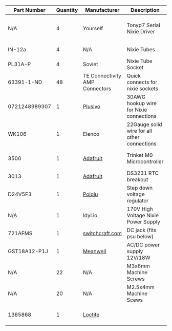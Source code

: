 |   Part Number  |Quantity|Manufacturer|Description|Source|
|--------------|--------|------------|-----------|-------|
|N/A             | 4      | Yourself   | Tonyp7 Serial Nixie Driver  | you can find the plans [here](https://github.com/tonyp7/SerialNixieDriver)|
|  IN-12a |4 | N/A  |  Nixie Tubes |  [Tubes-Store](https://tubes-store.com) |
| PL31A-P  |  4 | Soviet   |  Nixie Tube Socket | [Tubes-Store](https://tubes-store.com)  |
| 63391-1-ND   | 48  |   	TE Connectivity AMP Connectors |  Quick connects for nixie sockets | [Digikey](https://www.digikey.com/products/en?keywords=63391-1-ND)  |
| 0721248989307|1|[Plusivo](www.plusivo.com)| 30AWG hookup wire for Nixie connections| [Amazon Page](https://www.amazon.com/gp/product/B07T1MR9C4)|
|WK106| 1| Elenco | 22Gauge solid wire for all other connections| | just easier to use for and a bit more robust for higher current draw before voltage boost|
| 3500 | 1 | [Adafruit](www.adafruit.com) | Trinket M0 Microcontroller | [Adafruit Trinket M0](https://www.adafruit.com/product/3500#description)|
| 3013 | 1 | [Adafruit](www.adafruit.com) | DS3231 RTC breakout | [Adafruit DS3231](https://www.adafruit.com/product/3013)|
| D24V5F3 | 1 | [Pololu](www.pololu.com) | Step down voltage regulator | [Pololu](https://www.pololu.com/product/2842)|
| N/A | 1 | Idyl.io | 170V High Voltage Nixie Power Supply | [Tindie](https://www.tindie.com/products/tonyp7/170v-high-voltage-nixie-power-supply/#product-description) |
|721AFMS | 1 | [switchcraft.com](www.switchcraft.com) | DC jack (fits psu below) | [Digikey](https://www.digikey.com/products/en?keywords=SC3721-ND) |
|  	GST18A12-P1J | 1 | [Meanwell](https://www.meanwellusa.com/) | AC/DC power supply 12V/18W | [Digikey](https://www.digikey.com/products/en?keywords=1866-2052-ND)|
| N/A | 22 | N/A | M3x6mm Machine Screws | [Bolt Depot](https://www.boltdepot.com/Catalog.aspx?gclid=Cj0KCQjwka_1BRCPARIsAMlUmEpf-qP8lrY5d7OFf96GzSNQEXNjat4Qg3AjAbasrSeHtTFBb57ZHrwaAlMAEALw_wcB) |
| N/A | 20 | N/A | M2.5x4mm Machine Scews | [Bolt Depot](https://www.boltdepot.com/Catalog.aspx?gclid=Cj0KCQjwka_1BRCPARIsAMlUmEpf-qP8lrY5d7OFf96GzSNQEXNjat4Qg3AjAbasrSeHtTFBb57ZHrwaAlMAEALw_wcB)|
| 1365868 | 1 | [Loctite](https://www.loctiteproducts.com/en.html?utm_source=loctite.com&utm_medium=redirect&utm_campaign=301_redirect) | | 5-Minute Epoxy | Home Depot has it |
